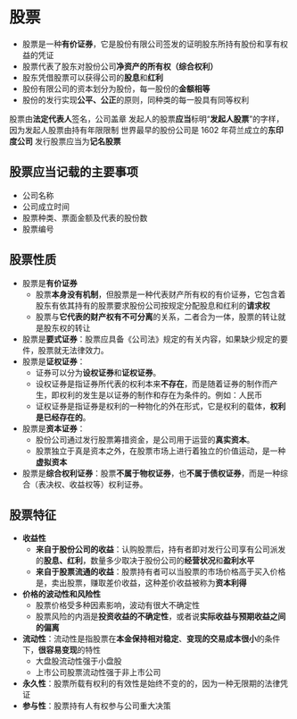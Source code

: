 # 股票

- 股票是一种**有价证券**，它是股份有限公司签发的证明股东所持有股份和享有权益的凭证
- 股票代表了股东对股份公司**净资产的所有权（综合权利）**
- 股东凭借股票可以获得公司的**股息**和**红利**
- 股份有限公司的资本划分为股份，每一股份的**金额相等**
- 股份的发行实现**公平、公正**的原则，同种类的每一股具有同等权利

股票由**法定代表人**签名，公司盖章
发起人的股票**应当**标明“**发起人股票**”的字样，因为发起人股票由持有年限限制
世界最早的股份公司是 1602 年荷兰成立的**东印度公司**
发行股票应当为**记名股票**

## 股票应当记载的主要事项

- 公司名称
- 公司成立时间
- 股票种类、票面金额及代表的股份数
- 股票编号

## 股票性质

- 股票是**有价证券**
  - 股票**本身没有机制**，但股票是一种代表财产所有权的有价证券，它包含着股东有依其持有的股票要求股份公司按规定分配股息和红利的**请求权**
  - 股票与**它代表的财产权有不可分离**的关系，二者合为一体，股票的转让就是股东权的转让
- 股票是**要式证券**：股票应具备《公司法》规定的有关内容，如果缺少规定的要件，股票就无法律效力。
- 股票是**证权证券**：
  - 证券可以分为**设权证券**和**证权证券**。
  - 设权证券是指证券所代表的权利本来**不存在**，而是随着证券的制作而产生，即权利的发生是以证券的制作和存在为条件的。例如：人民币
  - 证权证券是指证券是权利的一种物化的外在形式，它是权利的载体，**权利是已经存在的**。
- 股票是**资本证券**：
  - 股份公司通过发行股票筹措资金，是公司用于运营的**真实资本**。
  - 股票独立于真是资本之外，在股票市场上进行着独立的价值运动，是一种**虚拟资本**
- 股票是**综合权利证券**：股票**不属于物权证券**，也**不属于债权证券**，而是一种综合（表决权、收益权等）权利证券。

## 股票特征

- **收益性**
  - **来自于股份公司的收益**：认购股票后，持有者即对发行公司享有公司派发的**股息、红利**，数量多少取决于股份公司的**经营状况**和**盈利水平**
  - **来自于股票流通的收益**：股票持有者可以当股票的市场价格高于买入价格是，卖出股票，赚取差价收益，这种差价收益被称为**资本利得**
- **价格的波动性和风险性**
  - 股票价格受多种因素影响，波动有很大不确定性
  - 股票风险的内涵是**投资收益的不确定性**，或者说**实际收益与预期收益之间的偏离**
- **流动性**：流动性是指股票在**本金保持相对稳定**、**变现的交易成本很小**的条件下，**很容易变现**的特性
  - 大盘股流动性强于小盘股
  - 上市公司股票流动性强于非上市公司
- **永久性**：股票所载有权利的有效性是始终不变的的，因为一种无限期的法律凭证
- **参与性**：股票持有人有权参与公司重大决策
